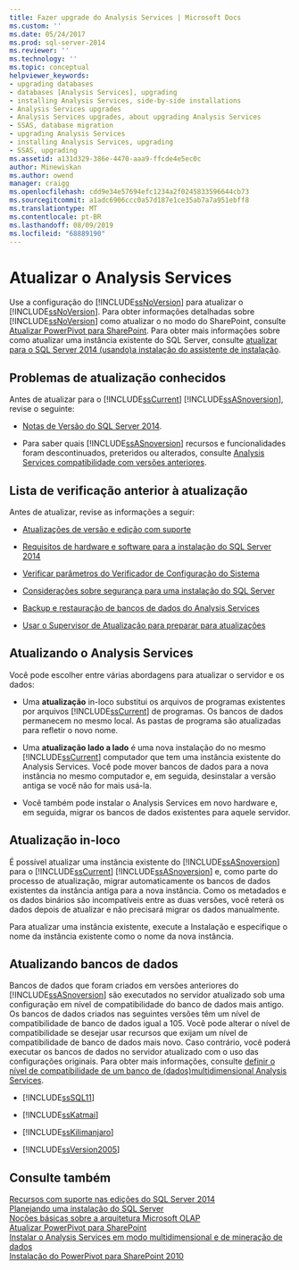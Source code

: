 ```yaml
---
title: Fazer upgrade do Analysis Services | Microsoft Docs
ms.custom: ''
ms.date: 05/24/2017
ms.prod: sql-server-2014
ms.reviewer: ''
ms.technology: ''
ms.topic: conceptual
helpviewer_keywords:
- upgrading databases
- databases [Analysis Services], upgrading
- installing Analysis Services, side-by-side installations
- Analysis Services upgrades
- Analysis Services upgrades, about upgrading Analysis Services
- SSAS, database migration
- upgrading Analysis Services
- installing Analysis Services, upgrading
- SSAS, upgrading
ms.assetid: a131d329-386e-4470-aaa9-ffcde4e5ec0c
author: Minewiskan
ms.author: owend
manager: craigg
ms.openlocfilehash: cdd9e34e57694efc1234a2f0245833596644cb73
ms.sourcegitcommit: a1adc6906ccc0a57d187e1ce35ab7a7a951ebff8
ms.translationtype: MT
ms.contentlocale: pt-BR
ms.lasthandoff: 08/09/2019
ms.locfileid: "68889190"
---
```

# <a name="upgrade-analysis-services"></a>Atualizar o Analysis Services
  Use a configuração do [!INCLUDE[ssNoVersion](../../includes/ssnoversion-md.md)] para atualizar o [!INCLUDE[ssNoVersion](../../includes/ssnoversion-md.md)]. Para obter informações detalhadas sobre [!INCLUDE[ssNoVersion](../../includes/ssnoversion-md.md)] como atualizar o no modo do SharePoint, consulte [Atualizar PowerPivot para SharePoint](upgrade-power-pivot-for-sharepoint.md). Para obter mais informações sobre como atualizar uma instância existente do SQL Server, consulte [atualizar para o SQL Server 2014 &#40;usando&#41;a instalação do assistente de instalação](upgrade-sql-server-using-the-installation-wizard-setup.md).  
  
## <a name="known-upgrade-issues"></a>Problemas de atualização conhecidos  
 Antes de atualizar para o [!INCLUDE[ssCurrent](../../includes/sscurrent-md.md)] [!INCLUDE[ssASnoversion](../../includes/ssasnoversion-md.md)], revise o seguinte:  
  
-   [Notas de Versão do SQL Server 2014](https://go.microsoft.com/fwlink/?LinkID=296445).  
  
-   Para saber quais [!INCLUDE[ssASnoversion](../../includes/ssasnoversion-md.md)] recursos e funcionalidades foram descontinuados, preteridos ou alterados, consulte [Analysis Services compatibilidade com versões anteriores](https://docs.microsoft.com/analysis-services/analysis-services-backward-compatibility).  
  
## <a name="pre-upgrade-checklist"></a>Lista de verificação anterior à atualização  
 Antes de atualizar, revise as informações a seguir:  
  
-   [Atualizações de versão e edição com suporte](supported-version-and-edition-upgrades.md)  
  
-   [Requisitos de hardware e software para a instalação do SQL Server 2014](../../sql-server/install/hardware-and-software-requirements-for-installing-sql-server.md)  
  
-   [Verificar parâmetros do Verificador de Configuração do Sistema](check-parameters-for-the-system-configuration-checker.md)  
  
-   [Considerações sobre segurança para uma instalação do SQL Server](../../sql-server/install/security-considerations-for-a-sql-server-installation.md)  
  
-   [Backup e restauração de bancos de dados do Analysis Services](https://docs.microsoft.com/analysis-services/multidimensional-models/backup-and-restore-of-analysis-services-databases)  
  
-   [Usar o Supervisor de Atualização para preparar para atualizações](../../sql-server/install/use-upgrade-advisor-to-prepare-for-upgrades.md)  
  
## <a name="upgrading-analysis-services"></a>Atualizando o Analysis Services  
 Você pode escolher entre várias abordagens para atualizar o servidor e os dados:  
  
-   Uma **atualização** in-loco substitui os arquivos de programas existentes por arquivos [!INCLUDE[ssCurrent](../../includes/sscurrent-md.md)] de programas. Os bancos de dados permanecem no mesmo local. As pastas de programa são atualizadas para refletir o novo nome.  
  
-   Uma **atualização lado a lado** é uma nova instalação do no mesmo [!INCLUDE[ssCurrent](../../includes/sscurrent-md.md)] computador que tem uma instância existente do Analysis Services. Você pode mover bancos de dados para a nova instância no mesmo computador e, em seguida, desinstalar a versão antiga se você não for mais usá-la.  
  
-   Você também pode instalar o Analysis Services em novo hardware e, em seguida, migrar os bancos de dados existentes para aquele servidor.  
  
## <a name="in-place-upgrade"></a>Atualização in-loco  
 É possível atualizar uma instância existente do [!INCLUDE[ssASnoversion](../../includes/ssasnoversion-md.md)] para o [!INCLUDE[ssCurrent](../../includes/sscurrent-md.md)] [!INCLUDE[ssASnoversion](../../includes/ssasnoversion-md.md)] e, como parte do processo de atualização, migrar automaticamente os bancos de dados existentes da instância antiga para a nova instância. Como os metadados e os dados binários são incompatíveis entre as duas versões, você reterá os dados depois de atualizar e não precisará migrar os dados manualmente.  
  
 Para atualizar uma instância existente, execute a Instalação e especifique o nome da instância existente como o nome da nova instância.  
  
## <a name="upgrading-databases"></a>Atualizando bancos de dados  
 Bancos de dados que foram criados em versões anteriores do [!INCLUDE[ssASnoversion](../../includes/ssasnoversion-md.md)] são executados no servidor atualizado sob uma configuração em nível de compatibilidade do banco de dados mais antigo. Os bancos de dados criados nas seguintes versões têm um nível de compatibilidade de banco de dados igual a 105. Você pode alterar o nível de compatibilidade se desejar usar recursos que exijam um nível de compatibilidade de banco de dados mais novo. Caso contrário, você poderá executar os bancos de dados no servidor atualizado com o uso das configurações originais. Para obter mais informações, consulte [definir o nível de compatibilidade de um banco de &#40;dados&#41;multidimensional Analysis Services](https://docs.microsoft.com/analysis-services/multidimensional-models/compatibility-level-of-a-multidimensional-database-analysis-services).  
  
-   [!INCLUDE[ssSQL11](../../includes/sssql11-md.md)]  
  
-   [!INCLUDE[ssKatmai](../../includes/sskatmai-md.md)]  
  
-   [!INCLUDE[ssKilimanjaro](../../includes/sskilimanjaro-md.md)]  
  
-   [!INCLUDE[ssVersion2005](../../includes/ssversion2005-md.md)]  
  
## <a name="see-also"></a>Consulte também  
 [Recursos com suporte nas edições do SQL Server 2014](../../getting-started/features-supported-by-the-editions-of-sql-server-2014.md)   
 [Planejando uma instalação do SQL Server](../../sql-server/install/planning-a-sql-server-installation.md)   
 [Noções básicas sobre a arquitetura Microsoft OLAP](https://docs.microsoft.com/analysis-services/multidimensional-models/olap-physical/understanding-microsoft-olap-architecture)   
 [Atualizar PowerPivot para SharePoint](upgrade-power-pivot-for-sharepoint.md)   
 [Instalar o Analysis Services em modo multidimensional e de mineração de dados](../../sql-server/install/install-analysis-services-in-multidimensional-and-data-mining-mode.md)   
 [Instalação do PowerPivot para SharePoint 2010](../../sql-server/install/powerpivot-for-sharepoint-2010-installation.md)  
  
  
